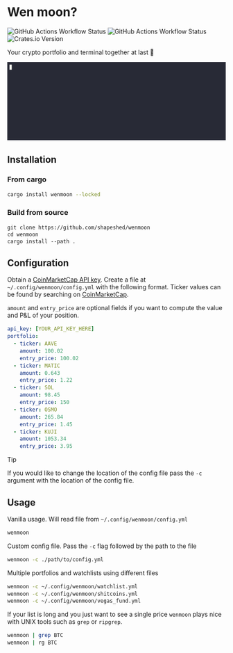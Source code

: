 # Wen moon?

![GitHub Actions Workflow Status](https://img.shields.io/github/actions/workflow/status/shapeshed/wenmoon/ci.yml)
![GitHub Actions Workflow Status](https://img.shields.io/github/actions/workflow/status/shapeshed/wenmoon/release.yml)
![Crates.io Version](https://img.shields.io/crates/v/wenmoon)

Your crypto portfolio and terminal together at last :handshake:

![wen moon?](doc/wenmoon-opt.gif)

## Installation

### From cargo

```sh
cargo install wenmoon --locked
```

### Build from source

```
git clone https://github.com/shapeshed/wenmoon
cd wenmoon
cargo install --path .
```

## Configuration

Obtain a [CoinMarketCap API key][1]. Create a file at
`~/.config/wenmoon/config.yml` with the following format. Ticker values can be
found by searching on [CoinMarketCap][2].

`amount` and `entry_price` are optional fields if you want to compute the value
and P&L of your position.

```yaml
api_key: [YOUR_API_KEY_HERE]
portfolio:
  - ticker: AAVE
    amount: 100.02
    entry_price: 100.02
  - ticker: MATIC
    amount: 0.643
    entry_price: 1.22
  - ticker: SOL
    amount: 98.45
    entry_price: 150
  - ticker: OSMO
    amount: 265.84
    entry_price: 1.45
  - ticker: KUJI
    amount: 1053.34
    entry_price: 3.95
```

<!-- dprint-ignore-start -->
> [!TIP] 
> If you would like to change the location of the config file pass the `-c` argument with the location of the config file.
<!-- dprint-ignore-end -->

## Usage

Vanilla usage. Will read file from `~/.config/wenmoon/config.yml`

```sh
wenmoon
```

Custom config file. Pass the `-c` flag followed by the path to the file

```sh
wenmoon -c ./path/to/config.yml
```

Multiple portfolios and watchlists using different files

```sh
wenmoon -c ~/.config/wenmoon/watchlist.yml
wenmoon -c ~/.config/wenmoon/shitcoins.yml
wenmoon -c ~/.config/wenmoon/vegas_fund.yml
```

If your list is long and you just want to see a single price `wenmoon` plays
nice with UNIX tools such as `grep` or `ripgrep`.

```sh
wenmoon | grep BTC
wenmoon | rg BTC
```

[1]: https://coinmarketcap.com/api/
[2]: https://coinmarketcap.com/
